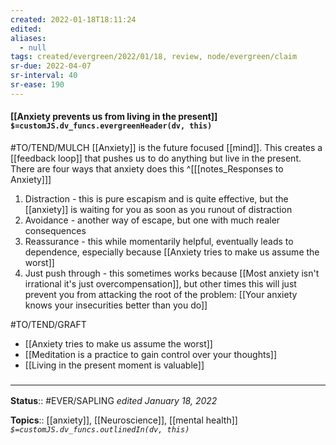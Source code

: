 ```yaml
---
created: 2022-01-18T18:11:24 
edited: 
aliases:
  - null
tags: created/evergreen/2022/01/18, review, node/evergreen/claim
sr-due: 2022-04-07
sr-interval: 40
sr-ease: 190
---
```


#### [[Anxiety prevents us from living in the present]] `$=customJS.dv_funcs.evergreenHeader(dv, this)`

#TO/TEND/MULCH [[Anxiety]] is the future focused [[mind]]. 
This creates a [[feedback loop]] that pushes us to do anything but live in the present.
There are four ways that anxiety does this
^[[[notes_Responses to Anxiety]]]
1. Distraction - this is pure escapism and is quite effective, but the [[anxiety]] is waiting for you as soon as you runout of distraction
2. Avoidance - another way of escape, but one with much realer consequences
3. Reassurance - this while momentarily helpful, eventually leads to dependence, especially because [[Anxiety tries to make us assume the worst]]
4. Just push through - this sometimes works because [[Most anxiety isn't irrational it's just overcompensation]], but other times this will just prevent you from attacking the root of the problem: [[Your anxiety knows your insecurities better than you do]]

#TO/TEND/GRAFT 
- [[Anxiety tries to make us assume the worst]]
- [[Meditation is a practice to gain control over your thoughts]]
- [[Living in the present moment is valuable]]

### <hr class="footnote"/>

**Status**:: #EVER/SAPLING 
*edited January 18, 2022*

**Topics**:: [[anxiety]], [[Neuroscience]], [[mental health]]
*`$=customJS.dv_funcs.outlinedIn(dv, this)`*
